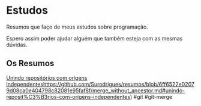 
# Estudos

Resumos que faço de meus estudos sobre programação.  

Espero assim poder ajudar alguém que também esteja com as mesmas dúvidas.

## Os Resumos

[Unindo repositórios com origens independentes](https://github.com/Surodrigues/resumos/blob/6ff6522e02079d08ca0e404798c82081e95faf8f/merge_without_ancestor.md#unindo-reposit%C3%B3rios-com-origens-independentes)https://github.com/Surodrigues/resumos/blob/6ff6522e02079d08ca0e404798c82081e95faf8f/merge_without_ancestor.md#unindo-reposit%C3%B3rios-com-origens-independentes)
#git #git-merge
